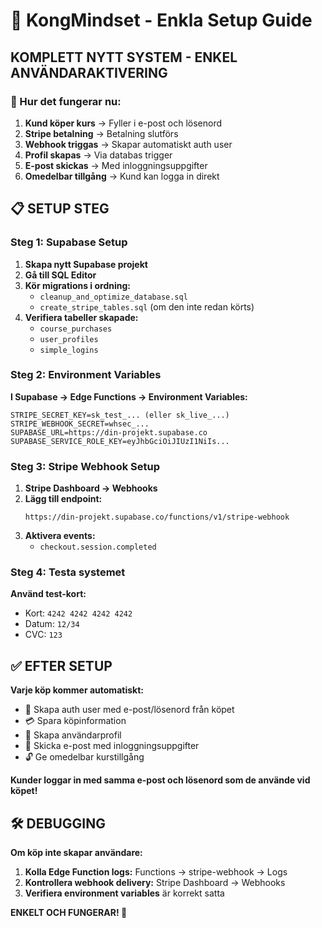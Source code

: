 # 🚀 KongMindset - Enkla Setup Guide

## KOMPLETT NYTT SYSTEM - ENKEL ANVÄNDARAKTIVERING

### 🎯 Hur det fungerar nu:
1. **Kund köper kurs** → Fyller i e-post och lösenord
2. **Stripe betalning** → Betalning slutförs
3. **Webhook triggas** → Skapar automatiskt auth user
4. **Profil skapas** → Via databas trigger
5. **E-post skickas** → Med inloggningsuppgifter
6. **Omedelbar tillgång** → Kund kan logga in direkt

## 📋 SETUP STEG

### Steg 1: Supabase Setup
1. **Skapa nytt Supabase projekt**
2. **Gå till SQL Editor**
3. **Kör migrations i ordning:**
   - `cleanup_and_optimize_database.sql`
   - `create_stripe_tables.sql` (om den inte redan körts)
4. **Verifiera tabeller skapade:**
   - `course_purchases`
   - `user_profiles`
   - `simple_logins`

### Steg 2: Environment Variables
**I Supabase → Edge Functions → Environment Variables:**
```
STRIPE_SECRET_KEY=sk_test_... (eller sk_live_...)
STRIPE_WEBHOOK_SECRET=whsec_...
SUPABASE_URL=https://din-projekt.supabase.co
SUPABASE_SERVICE_ROLE_KEY=eyJhbGciOiJIUzI1NiIs...
```

### Steg 3: Stripe Webhook Setup
1. **Stripe Dashboard → Webhooks**
2. **Lägg till endpoint:**
   ```
   https://din-projekt.supabase.co/functions/v1/stripe-webhook
   ```
3. **Aktivera events:**
   - `checkout.session.completed`

### Steg 4: Testa systemet
**Använd test-kort:**
- Kort: `4242 4242 4242 4242`
- Datum: `12/34`
- CVC: `123`

## ✅ EFTER SETUP

**Varje köp kommer automatiskt:**
- 👤 Skapa auth user med e-post/lösenord från köpet
- 💳 Spara köpinformation  
- 👤 Skapa användarprofil
- 📧 Skicka e-post med inloggningsuppgifter
- 🔓 Ge omedelbar kurstillgång

**Kunder loggar in med samma e-post och lösenord som de använde vid köpet!**

## 🛠️ DEBUGGING

**Om köp inte skapar användare:**
1. **Kolla Edge Function logs:** Functions → stripe-webhook → Logs
2. **Kontrollera webhook delivery:** Stripe Dashboard → Webhooks
3. **Verifiera environment variables** är korrekt satta

**ENKELT OCH FUNGERAR! 🎯**